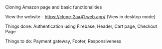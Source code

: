 Cloning Amazon page and basic functionalities

View the website - https://clone-2aa41.web.app/
(View in desktop mode)

Things done:
Authentication using Firebase,
Header,
Cart page,
Checkout Page

Things to do:
Payment gateway,
Footer,
Responsiveness
